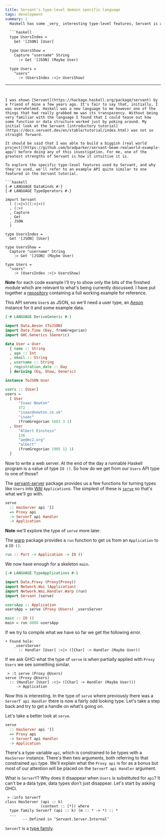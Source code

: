 ```yaml
---
title: Servant's type-level domain specific language
tags: development
summary: |
  Haskell has some _very_ interesting type-level features, Servant is a great case-study in how they can be used to build a practical and feature rich library. This post walks through an example in an attempt to become more familiar with its inner workings.

  ```haskell
  type UsersIndex =
    Get '[JSON] [User]

  type UsersShow =
    Capture "username" String
      :> Get '[JSON] (Maybe User)

  type Users =
    "users"
      :> (UsersIndex :<|> UsersShow)
  ```
---
```


I was shown [Servant](https://hackage.haskell.org/package/servant) by a friend of mine a few years ago. It's fair to say that, initially, I was overwhelmed. Haskell was a new language to me however one of the things that had really grabbed me was its transparency. Without being very familiar with the language I found that I could tease out how some function or data structure worked just by poking around. My initial look at the Servant [introductory tutorial](https://docs.servant.dev/en/stable/tutorial/index.html) was not so straight forward.

It should be said that I was able to build a biggish [real world project](https://github.com/bradparker/servant-beam-realworld-example-app/) before doing any of this investigation. For me, one of the greatest strengths of Servant is how it intuitive it is.

To explore the specific type-level features used by Servant, and why they're used, we'll refer to an example API quite similar to one featured in the Servant tutorial.

```haskell
{-# LANGUAGE DataKinds #-}
{-# LANGUAGE TypeOperators #-}

import Servant
  ( (:<|>)((:<|>))
  , (:>)
  , Capture
  , Get
  , JSON
  )

type UsersIndex =
  Get '[JSON] [User]

type UsersShow =
  Capture "username" String
    :> Get '[JSON] (Maybe User)

type Users =
  "users"
    :> (UsersIndex :<|> UsersShow)
```

**Note** for each code example I'll try to show only the bits of the finished module which are relevant to what's being currently discussed. I have put together a [repository](https://github.com/bradparker/how-does-servants-type-dsl-work) containing a full working example for reference.

This API serves `User`s as JSON, so we'll need a user type, an [Aeson](https://hackage.haskell.org/package/aeson) instance for it and some example data.

```haskell
{-# LANGUAGE DeriveGeneric #-}

import Data.Aeson (ToJSON)
import Data.Time (Day, fromGregorian)
import GHC.Generics (Generic)

data User = User
  { name :: String
  , age :: Int
  , email :: String
  , username :: String
  , registration_date :: Day
  } deriving (Eq, Show, Generic)

instance ToJSON User

users :: [User]
users =
  [ User
      "Isaac Newton"
      372
      "isaac@newton.co.uk"
      "isaac"
      (fromGregorian 1683 3 1)
  , User
      "Albert Einstein"
      136
      "ae@mc2.org"
      "albert"
      (fromGregorian 1905 12 1)
  ]
```

Now to write a web server. At the end of the day a runnable Haskell program is a value of type `IO ()`. So how do we get from our `Users` API type to one of those?

The [servant-server](https://hackage.haskell.org/package/servant-server) package provides us a few functions for turning types like `Users` into [WAI](https://hackage.haskell.org/package/wai) `Application`s. The simplest of these is [`serve`](https://hackage.haskell.org/package/servant-server-0.16.2/docs/Servant-Server.html#v:serve) so that's what we'll go with.

```haskell
serve
  :: HasServer api '[]
  => Proxy api
  -> ServerT api Handler
  -> Application
```

**Note** we'll explore the type of `serve` more later.

The [warp](https://hackage.haskell.org/package/warp) package provides a `run` function to get us from an `Application` to a `IO ()`.

```haskell
run :: Port -> Application -> IO ()
```

We now have enough for a skeleton `main`.

```haskell
{-# LANGUAGE TypeApplications #-}

import Data.Proxy (Proxy(Proxy))
import Network.Wai (Application)
import Network.Wai.Handler.Warp (run)
import Servant (serve)

usersApp :: Application
usersApp = serve (Proxy @Users) _usersServer

main :: IO ()
main = run 8080 usersApp
```

If we try to compile what we have so far we get the following error.

```
• Found hole:
    _usersServer
      :: Handler [User] :<|> ([Char] -> Handler (Maybe User))
```

If we ask GHCi what the type of `serve` is when partially applied with `Proxy Users` we see something similar.

```
 > :t serve (Proxy @Users)
serve (Proxy @Users)
  :: (Handler [User] :<|> ([Char] -> Handler (Maybe User)))
     -> Application
```

Now this is interesting. In the type of `serve` where previously there was a `ServerT api Handler` there is now a fairly odd looking type. Let's take a step back and try to get a handle on what's going on.

Let's take a better look at `serve`.

```haskell
serve
  :: HasServer api '[]
  => Proxy api
  -> ServerT api Handler
  -> Application
```

There's a type variable `api`, which is constrained to be types with a `HasServer` instance. There's then two arguments, both referring to that constrained `api` type. We'll explain what the `Proxy api` is for as a bonus but most of our attention will be placed on the `ServerT api Handler` argument.

What is `ServerT`? Why does it disappear when `Users` is substituted for `api`? It can't be a data type, data types don't just disappear. Let's start by asking GHCi.

```
 > :info ServerT
class HasServer (api :: k)
                (context :: [*]) where
  type family ServerT (api :: k) (m :: * -> *) :: *
  ...
        -- Defined in ‘Servant.Server.Internal’
```

`ServerT` is a [type family](https://downloads.haskell.org/~ghc/latest/docs/html/users_guide/glasgow_exts.html#type-families).

